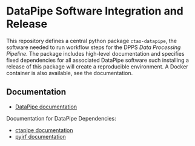 # DataPipe Software Integration and Release

This repository defines a central python package `ctao-datapipe`, the software
needed to run workflow steps for the DPPS _Data Processing Pipeline_. The
package includes high-level documentation and specifies fixed dependencies for
all associated DataPipe software such installing a release of this package will
create a reproducible environment. A Docker container is also available, see the
documentation.

## Documentation

-  [DataPipe documentation](http://cta-computing.gitlab-pages.cta-observatory.org/dpps/datapipe/datapipe/latest/)

Documentation for DataPipe Dependencies:

- [ctapipe documentation](ctapipe.readthedocs.io)
- [pyirf documentation](https://cta-observatory.github.io/pyirf/)
